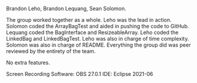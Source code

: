 Brandon Leho, Brandon Lequang, Sean Solomon.


The group worked together as a whole. Leho was the lead in action. Solomon coded the ArrayBagTest and aided in pushing the code to GitHub. Lequang coded the BagInterface and ResizeableArray. Leho coded the LinkedBag and LinkedBagTest. Leho was also in charge of time complexity. Solomon was also in charge of README. Everything the group did was peer reviewed by the entirety of the team.

No extra features.


Screen Recording Software: OBS 27.0.1 
IDE: Eclipse 2021-06 
